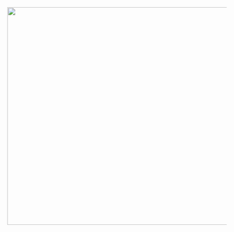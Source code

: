 <img src ="https://2.bp.blogspot.com/-LpGFknMJgnk/VeXoApaa7WI/AAAAAAAAJog/ut0BgOIzBjs/s1600/mono39245482-120215-02.jpg" height="500px" width="1000">
